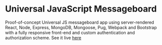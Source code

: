 # Universal JavaScript Messageboard

Proof-of-concept Universal JS messageboard app using server-rendered React, Node, Express, MongoDB, Mongoose, Pug, Webpack and Bootstrap with a fully responsive front-end and custom authentication and authorization scheme. See it live [here](https://js-messageboard.herokuapp.com/)
